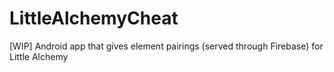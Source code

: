 # LittleAlchemyCheat
[WIP] Android app that gives element pairings (served through Firebase) for Little Alchemy
